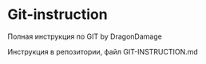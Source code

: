 # Git-instruction
Полная инструкция по GIT by DragonDamage

Инструкция в репозитории, файл GIT-INSTRUCTION.md
